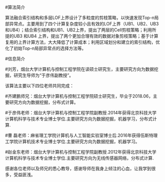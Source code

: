 #算法简介

算法融合索引结构和多层LOF上界设计了多粒度的剪枝策略，以快速发现Top-n局部异常点。主要用到了四个计算复杂度较小且有效的LOF上界（UB1、UB2、UB3和UB4）；结合索引结构和UB1、UB2上界，提出了两层的Cell剪枝策略；利用所提的UB3 和UB4 上界，提出了两个更加合理有效的数据对象剪枝策略；基于计算复用的上界计算方法，大大降低了计算成本；利用区域划分和建立的索引结构，优化了初始Top-n局部异常点的选择方法等。

#信息简介

#刘芳，烟台大学计算机与控制工程学院在读硕士研究生，主要研究方向为数据挖掘，研究生导师为“于彦伟副教授”。

该算法主要以下四位老师共同完成：

#齐建鹏师兄：烟台大学计算机与控制工程学院硕士研究生，毕业于2018.06，主要研究方向为数据挖掘，分布式计算。

#于彦伟老师：烟台大学计算机与控制工程学院副教授.2014年获得北京科技大学计算机科学与技术专业博士学位.主要研究方向为数据挖掘，机器学习，分布式计算.

#曹  磊老师：麻省理工学院计算机与人工智能实验室博士后.2016年获得伍斯特理工学院计算机技术专业博士学位.主要研究方向为数据挖掘，机器学习。

#赵金东老师：烟台大学计算机与控制工程学院副教授.2012年获得北京科技大学计算机科学与技术专业博士学位.主要研究方向为无线传感器网络，分布式计算.

感谢各位老师以及师兄的悉心教导，感谢导师在我身上倾注的心血，让我学到很多，受益匪浅。
